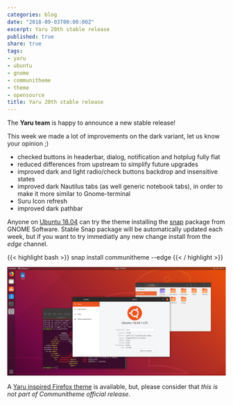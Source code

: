```yaml
---
categories: blog
date: "2018-09-03T00:00:00Z"
excerpt: Yaru 20th stable release
published: true
share: true
tags:
- yaru
- ubuntu
- gnome
- communitheme
- theme
- opensource
title: Yaru 20th stable release
---
```


The **Yaru team** is happy to announce a new stable release!

This week we made a lot of improvements on the dark variant, let us know your opinion ;)

- checked buttons in headerbar, dialog, notification and hotplug fully flat
- reduced differences from upstream to simplify future upgrades
- improved dark and light radio/check buttons backdrop and insensitive states
- improved dark Nautilus tabs (as well generic notebook tabs), in order to make it more similar to Gnome-terminal
- Suru Icon refresh
- improved dark pathbar

Anyone on [Ubuntu 18.04](https://www.ubuntu.com/download/desktop) can try the theme installing the [snap](https://snapcraft.io/communitheme) package from GNOME Software.
Stable Snap package will be automatically updated each week, but if you want to try immediatly any new change install from the *edge* channel.

{{< highlight bash >}}
snap install communitheme --edge
{{< / highlight >}}

![yaru-release-pic](/images/ubuntu-yaru.png)


A [Yaru inspired Firefox theme](https://color.firefox.com/?theme=XQAAAALtAAAAAAAAAABBKYhm849SCiazH1KEGccwS-xNVAWBveAusLC2VAlvlSjJ6UJSeqAgCYbdwa_-rV70IROd68eEot6ey6DBD6clRBXp1e7Wbm3jkhhZsTB6iGtxUNA9rD_f7WkYu4v4RFB_XR74DFyPAFWYVQkUMNbL2Mo2sQa9jDMc35kqQOoJm4_aT6Dkc9xrEV6O_-5hkDwOlMzIcFLFRtRxRaGEyH-y4Be72Vgc9j_f_vkOgA) is available, but, please consider that *this is not part of Communitheme official release*.
